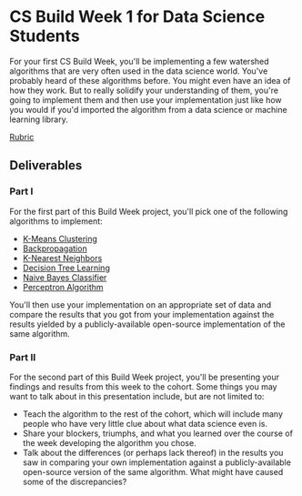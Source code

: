 # CS Build Week 1 for Data Science Students

For your first CS Build Week, you'll be implementing a few watershed algorithms that are very often used in the data science world. You've probably heard of these algorithms before. You might even have an idea of how they work. But to really solidify your understanding of them, you're going to implement them and then use your implementation just like how you would if you'd imported the algorithm from a data science or machine learning library. 

[Rubric]()

## Deliverables

### Part I

For the first part of this Build Week project, you'll pick one of the following algorithms to implement:

- [K-Means Clustering](https://en.wikipedia.org/wiki/K-means_clustering)
- [Backpropagation](https://en.wikipedia.org/wiki/Backpropagation)
- [K-Nearest Neighbors](https://en.wikipedia.org/wiki/K-nearest_neighbors_algorithm)
- [Decision Tree Learning](https://en.wikipedia.org/wiki/Decision_tree_learning)
- [Naive Bayes Classifier](https://en.wikipedia.org/wiki/Naive_Bayes_classifier)
- [Perceptron Algorithm](https://en.wikipedia.org/wiki/Perceptron)

You'll then use your implementation on an appropriate set of data and compare the results that you got from your implementation against the results yielded by a publicly-available open-source implementation of the same algorithm. 

### Part II

For the second part of this Build Week project, you'll be presenting your findings and results from this week to the cohort. Some things you may want to talk about in this presentation include, but are not limited to:

- Teach the algorithm to the rest of the cohort, which will include many people who have very little clue about what data science even is.
- Share your blockers, triumphs, and what you learned over the course of the week developing the algorithm you chose. 
- Talk about the differences (or perhaps lack thereof) in the results you saw in comparing your own implementation against a publicly-available open-source version of the same algorithm. What might have caused some of the discrepancies? 
